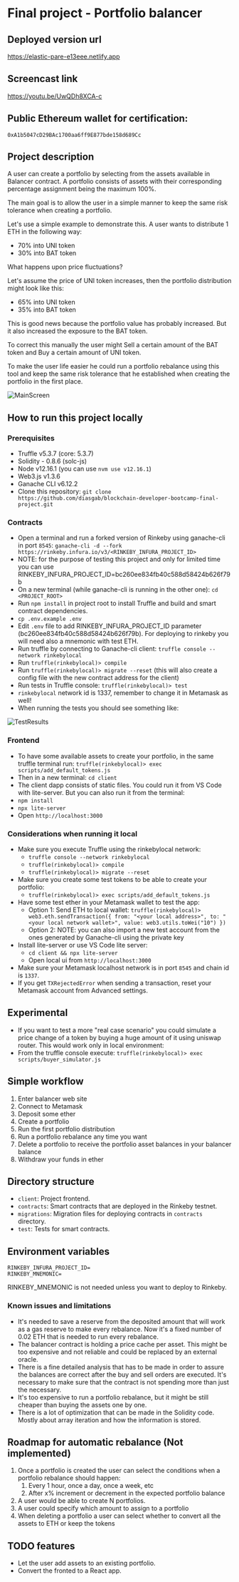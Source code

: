 # Final project - Portfolio balancer

## Deployed version url

https://elastic-pare-e13eee.netlify.app

## Screencast link

https://youtu.be/UwQDh8XCA-c

## Public Ethereum wallet for certification:

`0xA1b5047cD29BAc1700aa6ff9E877bde158d689Cc`

## Project description

A user can create a portfolio by selecting from the assets available in Balancer contract. A portfolio consists of assets with their corresponding percentage assignment being the maximum 100%.

The main goal is to allow the user in a simple manner to keep the same risk tolerance when creating a portfolio.

Let's use a simple example to demonstrate this. A user wants to distribute 1 ETH in the following way:
- 70% into UNI token
- 30% into BAT token

What happens upon price fluctuations?

Let's assume the price of UNI token increases, then the portfolio distribution might look like this:
- 65% into UNI token
- 35% into BAT token

This is good news because the portfolio value has probably increased. But it also increased the exposure to the BAT token.

To correct this manually the user might Sell a certain amount of the BAT token and Buy a certain amount of UNI token.

To make the user life easier he could run a portfolio rebalance using this tool and keep the same risk tolerance that he established when creating the portfolio in the first place.

![MainScreen](./docs/images/main_screen.png)

## How to run this project locally

### Prerequisites

- Truffle v5.3.7 (core: 5.3.7)
- Solidity - 0.8.6 (solc-js)
- Node v12.16.1 (you can use `nvm use v12.16.1`)
- Web3.js v1.3.6
- Ganache CLI v6.12.2
- Clone this repository: `git clone https://github.com/diasgab/blockchain-developer-bootcamp-final-project.git`

### Contracts

- Open a terminal and run a forked version of Rinkeby using ganache-cli in port `8545`: `ganache-cli -d --fork https://rinkeby.infura.io/v3/<RINKEBY_INFURA_PROJECT_ID>`
- NOTE: for the purpose of testing this project and only for limited time you can use RINKEBY_INFURA_PROJECT_ID=bc260ee834fb40c588d58424b626f79b
- On a new terminal (while ganache-cli is running in the other one): `cd <PROJECT_ROOT>`
- Run `npm install` in project root to install Truffle and build and smart contract dependencies.
- `cp .env.example .env`
- Edit `.env` file to add RINKEBY_INFURA_PROJECT_ID parameter (bc260ee834fb40c588d58424b626f79b). For deploying to rinkeby you will need also a mnemonic with test ETH.
- Run truffle by connecting to Ganache-cli client: `truffle console --network rinkebylocal`
- Run `truffle(rinkebylocal)> compile`
- Run `truffle(rinkebylocal)> migrate --reset` (this will also create a config file with the new contract address for the client)
- Run tests in Truffle console: `truffle(rinkebylocal)> test`
- `rinkebylocal` network id is 1337, remember to change it in Metamask as well!
- When running the tests you should see something like:

![TestResults](./docs/images/tests.png)

### Frontend

- To have some available assets to create your portfolio, in the same truffle terminal run: `truffle(rinkebylocal)> exec scripts/add_default_tokens.js`
- Then in a new terminal: `cd client`
- The client dapp consists of static files. You could run it from VS Code with lite-server. But you can also run it from the terminal:
- `npm install`
- `npx lite-server`
- Open `http://localhost:3000`

### Considerations when running it local

- Make sure you execute Truffle using the rinkebylocal network:
  - `truffle console --network rinkebylocal`
  - `truffle(rinkebylocal)> compile`
  - `truffle(rinkebylocal)> migrate --reset`
- Make sure you create some test tokens to be able to create your portfolio:
  - `truffle(rinkebylocal)> exec scripts/add_default_tokens.js`
- Have some test ether in your Metamask wallet to test the app:
  - Option 1: Send ETH to local wallet: `truffle(rinkebylocal)> web3.eth.sendTransaction({ from: "<your local address>", to: "<your local network wallet>", value: web3.utils.toWei("10") })`
  - Option 2: NOTE: you can also import a new test account from the ones generated by Ganache-cli using the private key
- Install lite-server or use VS Code lite server:
  - `cd client && npx lite-server`
  - Open local ui from `http://localhost:3000`
- Make sure your Metamask localhost network is in port `8545` and chain id is `1337`.
- If you get `TXRejectedError` when sending a transaction, reset your Metamask account from Advanced settings.

## Experimental

- If you want to test a more "real case scenario" you could simulate a price change of a token by buying a huge amount of it using uniswap router. This would work only in local environment: 
- From the truffle console execute: `truffle(rinkebylocal)> exec scripts/buyer_simulator.js`

## Simple workflow

1. Enter balancer web site
2. Connect to Metamask
3. Deposit some ether
4. Create a portfolio
5. Run the first portfolio distribution
6. Run a portfolio rebalance any time you want
7. Delete a portfolio to receive the portfolio asset balances in your balancer balance
8. Withdraw your funds in ether

## Directory structure

- `client`: Project frontend.
- `contracts`: Smart contracts that are deployed in the Rinkeby testnet.
- `migrations`: Migration files for deploying contracts in `contracts` directory.
- `test`: Tests for smart contracts.

## Environment variables

```
RINKEBY_INFURA_PROJECT_ID=
RINKEBY_MNEMONIC=
```
RINKEBY_MNEMONIC is not needed unless you want to deploy to Rinkeby.

### Known issues and limitations

- It's needed to save a reserve from the deposited amount that will work as a gas reserve to make every rebalance. Now it's a fixed number of 0.02 ETH that is needed to run every rebalance.
- The balancer contract is holding a price cache per asset. This might be too expensive and not reliable and could be replaced by an external oracle.
- There is a fine detailed analysis that has to be made in order to assure the balances are correct after the buy and sell orders are executed. It's necessary to make sure that the contract is not spending more than just the necessary.
- It's too expensive to run a portfolio rebalance, but it might be still cheaper than buying the assets one by one.
- There is a lot of optimization that can be made in the Solidity code. Mostly about array iteration and how the information is stored.

## Roadmap for automatic rebalance (Not implemented)

1. Once a portfolio is created the user can select the conditions when a portfolio rebalance should happen:
    1. Every 1 hour, once a day, once a week, etc
    2. After x% increment or decrement in the expected portfolio balance
2. A user would be able to create N portfolios.
3. A user could specify which amount to assign to a portfolio
4. When deleting a portfolio a user can select whether to convert all the assets to ETH or keep the tokens

## TODO features

- Let the user add assets to an existing portfolio.
- Convert the fronted to a React app.
